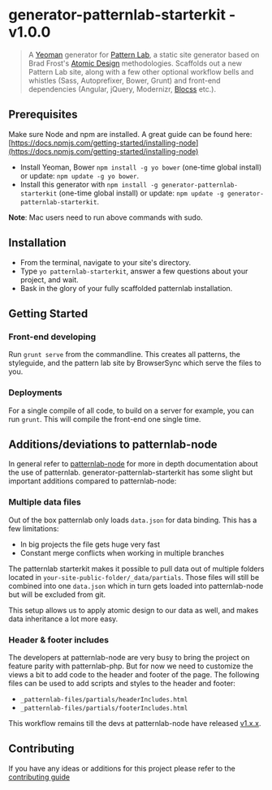 # generator-patternlab-starterkit - v1.0.0

> A [Yeoman](http://yeoman.io) generator for [Pattern Lab](http://patternlab.io/), a static site generator based on Brad Frost's [Atomic Design](http://bradfrostweb.com/blog/post/atomic-web-design/) methodologies.
> Scaffolds out a new Pattern Lab site, along with a few other optional workflow bells and whistles (Sass, Autoprefixer, Bower, Grunt) and front-end dependencies (Angular, jQuery, Modernizr, [Blocss](https://github.com/Blocss/blocss) etc.).

## Prerequisites
Make sure Node and npm are installed. A great guide can be found here: [https://docs.npmjs.com/getting-started/installing-node](https://docs.npmjs.com/getting-started/installing-node)

- Install Yeoman, Bower `npm install -g yo bower` (one-time global install) or update: `npm update -g yo bower`.
- Install this generator with `npm install -g generator-patternlab-starterkit` (one-time global install) or update: `npm update -g generator-patternlab-starterkit`.

**Note**: Mac users need to run above commands with sudo.

## Installation
- From the terminal, navigate to your site's directory.
- Type `yo patternlab-starterkit`, answer a few questions about your project, and wait.
- Bask in the glory of your fully scaffolded patternlab installation.


## Getting Started
### Front-end developing
Run `grunt serve` from the commandline. This creates all patterns, the styleguide, and the pattern lab site by BrowserSync which serve the files to you.


### Deployments
For a single compile of all code, to build on a server for example, you can run `grunt`. This will compile the front-end one single time.

## Additions/deviations to patternlab-node
In general refer to [patternlab-node](https://github.com/pattern-lab/patternlab-node) for more in depth documentation about the use of patternlab.
generator-patternlab-starterkit has some slight but important additions compared to patternlab-node:

### Multiple data files
Out of the box patternlab only loads `data.json` for data binding. This has a few limitations:

* In big projects the file gets huge very fast
* Constant merge conflicts when working in multiple branches

The patternlab starterkit makes it possible to pull data out of multiple folders located in `your-site-public-folder/_data/partials`. Those files will still be combined into one `data.json` which in turn gets loaded into patternlab-node but will be excluded from git.

This setup allows us to apply atomic design to our data as well, and makes data inheritance a lot more easy.

### Header & footer includes
The developers at patternlab-node are very busy to bring the project on feature parity with patternlab-php. But for now we need to customize the views a bit to add code to the header and footer of the page. The following files can be used to add scripts and styles to the header and footer:

* `_patternlab-files/partials/headerIncludes.html`
* `_patternlab-files/partials/footerIncludes.html`

This workflow remains till the devs at patternlab-node have released [v1.x.x](https://github.com/pattern-lab/patternlab-node/wiki/Roadmap#v1xx-early-2016).

## Contributing
If you have any ideas or additions for this project please refer to the [contributing guide](CONTRIBUTING.md)
